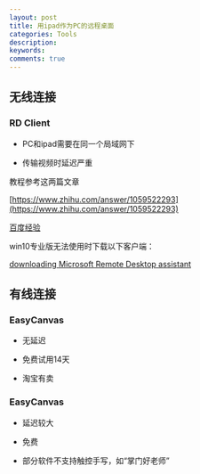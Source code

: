```yaml
---
layout: post
title: 用ipad作为PC的远程桌面
categories: Tools
description: 
keywords: 
comments: true
---
```


## 无线连接

### RD Client

* PC和ipad需要在同一个局域网下

* 传输视频时延迟严重

教程参考这两篇文章

[https://www.zhihu.com/answer/1059522293](https://www.zhihu.com/answer/1059522293)

[百度经验](https://jingyan.baidu.com/article/19192ad80bab14e53e5707cf.html)

win10专业版无法使用时下载以下客户端：

[downloading Microsoft Remote Desktop assistant](https://www.microsoft.com/en-us/download/confirmation.aspx?id=50042)

## 有线连接

### EasyCanvas

* 无延迟

* 免费试用14天

* 淘宝有卖

### EasyCanvas

* 延迟较大

* 免费

* 部分软件不支持触控手写，如“掌门好老师”

